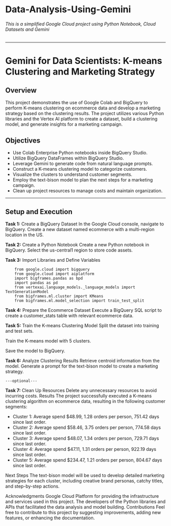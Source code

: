 # Data-Analysis-Using-Gemini
###### This is a simplified Google Cloud project using Python Notebook, Cloud Datasets and Gemini

---

# **Gemini for Data Scientists: K-means Clustering and Marketing Strategy**
## **Overview**
This project demonstrates the use of Google Colab and BigQuery to perform K-means clustering on ecommerce data and develop a marketing strategy based on the clustering results. The project utilizes various Python libraries and the Vertex AI platform to create a dataset, build a clustering model, and generate insights for a marketing campaign.

## **Objectives**
* Use Colab Enterprise Python notebooks inside BigQuery Studio.
* Utilize BigQuery DataFrames within BigQuery Studio.
* Leverage Gemini to generate code from natural language prompts.
* Construct a K-means clustering model to categorize customers.
* Visualize the clusters to understand customer segments.
* Employ the text-bison model to plan the next steps for a marketing campaign.
* Clean up project resources to manage costs and maintain organization.
---

## **Setup and Execution**
**Task 1:** Create a BigQuery Dataset
In the Google Cloud console, navigate to BigQuery.
Create a new dataset named ecommerce with a multi-region location in the US.

**Task 2:** Create a Python Notebook
Create a new Python notebook in BigQuery.
Select the us-central1 region to store code assets.

**Task 3:** Import Libraries and Define Variables

```
    from google.cloud import bigquery
    from google.cloud import aiplatform
    import bigframes.pandas as bpd
    import pandas as pd
    from vertexai.language_models._language_models import TextGenerationModel
    from bigframes.ml.cluster import KMeans
    from bigframes.ml.model_selection import train_test_split
```

**Task 4:** Prepare the Ecommerce Dataset
Execute a BigQuery SQL script to create a customer_stats table with relevant ecommerce data.

**Task 5:** Train the K-means Clustering Model
Split the dataset into training and test sets.

Train the K-means model with 5 clusters.

Save the model to BigQuery.

**Task 6:** Analyze Clustering Results
Retrieve centroid information from the model.
Generate a prompt for the text-bison model to create a marketing strategy.

`---optional---`

**Task 7:** Clean Up Resources
Delete any unnecessary resources to avoid incurring costs.
Results
The project successfully executed a K-means clustering algorithm on ecommerce data, resulting in the following customer segments:

* Cluster 1: Average spend $48.99, 1.28 orders per person, 751.42 days since last order.
* Cluster 2: Average spend $58.46, 3.75 orders per person, 774.58 days since last order.
* Cluster 3: Average spend $48.07, 1.34 orders per person, 729.71 days since last order.
* Cluster 4: Average spend $47.11, 1.31 orders per person, 922.19 days since last order.
* Cluster 5: Average spend $234.47, 1.21 orders per person, 804.67 days since last order.

Next Steps
The text-bison model will be used to develop detailed marketing strategies for each cluster, including creative brand personas, catchy titles, and step-by-step actions.

Acknowledgments
Google Cloud Platform for providing the infrastructure and services used in this project.
The developers of the Python libraries and APIs that facilitated the data analysis and model building.
Contributions
Feel free to contribute to this project by suggesting improvements, adding new features, or enhancing the documentation.
